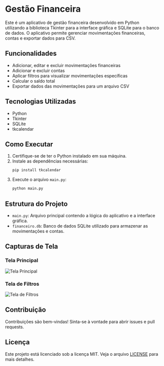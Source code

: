 # Gestão Financeira

Este é um aplicativo de gestão financeira desenvolvido em Python utilizando a biblioteca Tkinter para a interface gráfica e SQLite para o banco de dados. O aplicativo permite gerenciar movimentações financeiras, contas e exportar dados para CSV.

## Funcionalidades

- Adicionar, editar e excluir movimentações financeiras
- Adicionar e excluir contas
- Aplicar filtros para visualizar movimentações específicas
- Calcular o saldo total
- Exportar dados das movimentações para um arquivo CSV

## Tecnologias Utilizadas

- Python
- Tkinter
- SQLite
- tkcalendar

## Como Executar

1. Certifique-se de ter o Python instalado em sua máquina.
2. Instale as dependências necessárias:
    ```bash
    pip install tkcalendar
    ```
3. Execute o arquivo `main.py`:
    ```bash
    python main.py
    ```

## Estrutura do Projeto

- `main.py`: Arquivo principal contendo a lógica do aplicativo e a interface gráfica.
- `financeiro.db`: Banco de dados SQLite utilizado para armazenar as movimentações e contas.

## Capturas de Tela

### Tela Principal
![Tela Principal](screenshots/tela_principal.png)

### Tela de Filtros
![Tela de Filtros](screenshots/tela_filtros.png)

## Contribuição

Contribuições são bem-vindas! Sinta-se à vontade para abrir issues e pull requests.

## Licença

Este projeto está licenciado sob a licença MIT. Veja o arquivo [LICENSE](LICENSE) para mais detalhes.
